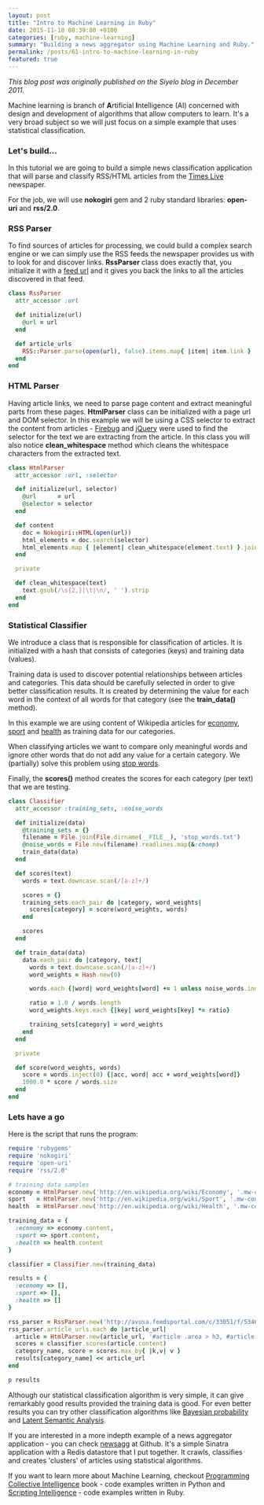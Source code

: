 ```yaml
---
layout: post
title: "Intro to Machine Learning in Ruby"
date: 2015-11-18 08:39:00 +0100
categories: [ruby, machine-learning]
summary: "Building a news aggregator using Machine Learning and Ruby."
permalink: /posts/61-intro-to-machine-learning-in-ruby
featured: true
---
```


_This blog post was originally published on the Siyelo blog in December 2011._

Machine learning is branch of <strong>A</strong>rtificial <strong>I</strong>ntelligence (AI) concerned with design and development of algorithms that allow computers to learn. It's a very broad subject so we will just focus on a simple example that uses statistical classification.

### Let's build...

In this tutorial we are going to build a simple news classification application that will parse and classify RSS/HTML articles from the [Times Live](http://www.timeslive.co.za/) newspaper.

For the job, we will use **nokogiri** gem and 2 ruby standard libraries: **open-uri** and **rss/2.0**.

### RSS Parser

To find sources of articles for processing, we could build a complex search engine or we can simply use the RSS feeds the newspaper provides us with to look for and discover links. **RssParser** class does exactly that, you initialize it with a [feed url](http://avusa.feedsportal.com/c/33051/f/534658/index.rss) and it gives you back the links to all the articles discovered in that feed.

```ruby
class RssParser
  attr_accessor :url

  def initialize(url)
    @url = url
  end

  def article_urls
    RSS::Parser.parse(open(url), false).items.map{ |item| item.link }
  end
end
```

### HTML Parser

Having article links, we need to parse page content and extract meaningful parts from these pages. **HtmlParser** class can be initialized with a page url and DOM selector. In this example we will be using a CSS selector to extract the content from articles - [Firebug](http://getfirebug.com/) and [jQuery](http://jquery.com/) were used to find the selector for the text we are extracting from the article. In this class you will also notice **clean_whitespace** method which cleans the whitespace characters from the extracted text.

```ruby
class HtmlParser
  attr_accessor :url, :selector

  def initialize(url, selector)
    @url      = url
    @selector = selector
  end

  def content
    doc = Nokogiri::HTML(open(url))
    html_elements = doc.search(selector)
    html_elements.map { |element| clean_whitespace(element.text) }.join(' ')
  end

  private

  def clean_whitespace(text)
    text.gsub(/\s{2,}|\t|\n/, ' ').strip
  end
end
```

### Statistical Classifier

We introduce a class that is responsible for classification of articles. It is initialized with a hash that consists of categories (keys) and training data (values).

Training data is used to discover potential relationships between articles and categories. This data should be carefully selected in order to give better classification results. It is created by determining the value for each word in the context of all words for that category (see the **train_data()** method).

In this example we are using content of Wikipedia articles for [economy](http://en.wikipedia.org/wiki/Economy), [sport](http://en.wikipedia.org/wiki/Sport) and [health](http://en.wikipedia.org/wiki/Health) as training data for our categories.

When classifying articles we want to compare only meaningful words and ignore other words that do not add any value for a certain category. We (partially) solve this problem using [stop words](https://gist.github.com/1534053).

Finally, the **scores()** method creates the scores for each category (per text) that we are testing.


```ruby
class Classifier
  attr_accessor :training_sets, :noise_words

  def initialize(data)
    @training_sets = {}
    filename = File.join(File.dirname(__FILE__), 'stop_words.txt')
    @noise_words = File.new(filename).readlines.map(&:chomp)
    train_data(data)
  end

  def scores(text)
    words = text.downcase.scan(/[a-z]+/)

    scores = {}
    training_sets.each_pair do |category, word_weights|
      scores[category] = score(word_weights, words)
    end

    scores
  end

  def train_data(data)
    data.each_pair do |category, text|
      words = text.downcase.scan(/[a-z]+/)
      word_weights = Hash.new(0)

      words.each {|word| word_weights[word] += 1 unless noise_words.index(word)}

      ratio = 1.0 / words.length
      word_weights.keys.each {|key| word_weights[key] *= ratio}

      training_sets[category] = word_weights
    end
  end

  private

  def score(word_weights, words)
    score = words.inject(0) {|acc, word| acc + word_weights[word]}
    1000.0 * score / words.size
  end
end
```

### Lets have a go

Here is the script that runs the program:

```ruby
require 'rubygems'
require 'nokogiri'
require 'open-uri'
require 'rss/2.0'

# training data samples
economy = HtmlParser.new('http://en.wikipedia.org/wiki/Economy', '.mw-content-ltr')
sport   = HtmlParser.new('http://en.wikipedia.org/wiki/Sport', '.mw-content-ltr')
health  = HtmlParser.new('http://en.wikipedia.org/wiki/Health', '.mw-content-ltr')

training_data = {
  :economy => economy.content,
  :sport => sport.content,
  :health => health.content
}

classifier = Classifier.new(training_data)

results = {
  :economy => [],
  :sport => [],
  :health => []
}

rss_parser = RssParser.new('http://avusa.feedsportal.com/c/33051/f/534658/index.rss')
rss_parser.article_urls.each do |article_url|
  article = HtmlParser.new(article_url, '#article .area > h3, #article .area > p, #article > h3')
  scores = classifier.scores(article.content)
  category_name, score = scores.max_by{ |k,v| v }
  results[category_name] << article_url
end

p results
```

Although our statistical classification algorithm is very simple, it can give remarkably good results provided the training data is good. For even better results you can try other classification algorithms like [Bayesian probability](http://en.wikipedia.org/wiki/Bayesian_probability) and [Latent Semantic Analysis](http://en.wikipedia.org/wiki/Latent_semantic_analysis).

If you are interested in a more indepth example of a news aggregator application - you can check [newsagg](https://github.com/dalibor/newsagg) at Github. It's a simple Sinatra application with a Redis datastore that I put together. It crawls, classifies and creates 'clusters' of articles using statistical algorithms.

If you want to learn more about Machine Learning, checkout [Programming Collective Intelligence](http://shop.oreilly.com/product/9780596529321.do) book - code examples written in Python and [Scripting Intelligence](http://www.apress.com/9781430223511) - code examples written in Ruby.
